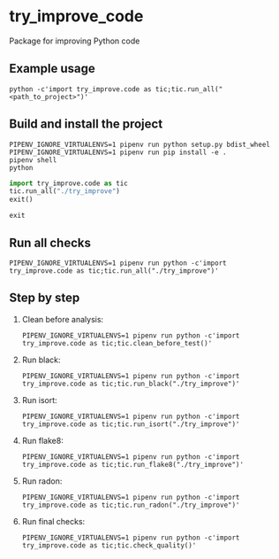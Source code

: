 # try_improve_code
Package for improving Python code

## Example usage
```shell
python -c'import try_improve.code as tic;tic.run_all("<path_to_project>")'
```


## Build and install the project
```shell
PIPENV_IGNORE_VIRTUALENVS=1 pipenv run python setup.py bdist_wheel
PIPENV_IGNORE_VIRTUALENVS=1 pipenv run pip install -e .
pipenv shell
python
```
```python
import try_improve.code as tic
tic.run_all("./try_improve")
exit()
```
```shell
exit
```


## Run all checks
```shell
PIPENV_IGNORE_VIRTUALENVS=1 pipenv run python -c'import try_improve.code as tic;tic.run_all("./try_improve")'
```

## Step by step

1. Clean before analysis:
    ```shell
    PIPENV_IGNORE_VIRTUALENVS=1 pipenv run python -c'import try_improve.code as tic;tic.clean_before_test()'
    ```
1. Run black:
    ```shell
    PIPENV_IGNORE_VIRTUALENVS=1 pipenv run python -c'import try_improve.code as tic;tic.run_black("./try_improve")'
    ```
1. Run isort:
    ```shell
    PIPENV_IGNORE_VIRTUALENVS=1 pipenv run python -c'import try_improve.code as tic;tic.run_isort("./try_improve")'
    ```
1. Run flake8:
    ```shell
    PIPENV_IGNORE_VIRTUALENVS=1 pipenv run python -c'import try_improve.code as tic;tic.run_flake8("./try_improve")'
    ```
1. Run radon:
    ```shell
    PIPENV_IGNORE_VIRTUALENVS=1 pipenv run python -c'import try_improve.code as tic;tic.run_radon("./try_improve")'
    ```
1. Run final checks:
    ```shell
    PIPENV_IGNORE_VIRTUALENVS=1 pipenv run python -c'import try_improve.code as tic;tic.check_quality()'
    ```
